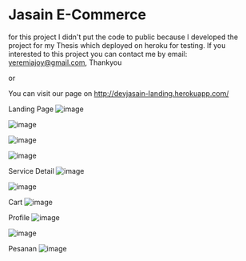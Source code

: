# Jasain E-Commerce
for this project I didn't put the code to public because I developed the project for my Thesis which deployed on heroku for testing. If you interested to this project you can contact me by email: yeremiajoy@gmail.com, Thankyou

or

You can visit our page on http://devjasain-landing.herokuapp.com/

Landing Page
![image](https://user-images.githubusercontent.com/73683623/149618390-23012bb3-a706-4eb1-a2a3-adf9cc38e648.png)

![image](https://user-images.githubusercontent.com/73683623/149618403-8b4a66de-5fb3-40d3-b077-7a3e92dd1ac6.png)

![image](https://user-images.githubusercontent.com/73683623/149618410-507ef726-97ce-427e-b53a-8f9075e8f68a.png)

![image](https://user-images.githubusercontent.com/73683623/149618423-16f3c740-5139-4047-9de6-63a2c287b40f.png)

Service Detail
![image](https://user-images.githubusercontent.com/73683623/149618430-a7b01c46-9531-4ce5-958a-cfa4282f4bf6.png)

![image](https://user-images.githubusercontent.com/73683623/149618434-b8cfbbd7-7d57-455f-b0b0-b129b7ad6982.png)

Cart
![image](https://user-images.githubusercontent.com/73683623/149618448-7b16517a-1160-4431-b2f5-46c1d1c475fb.png)

Profile
![image](https://user-images.githubusercontent.com/73683623/149618483-cd79813a-700b-462e-989a-b2163e7a0261.png)

![image](https://user-images.githubusercontent.com/73683623/149618480-98f7fa54-dad9-4592-a423-c60700f05c82.png)

Pesanan
![image](https://user-images.githubusercontent.com/73683623/149618491-67e5d1ce-8a64-4845-a4f3-71917c9e779e.png)
